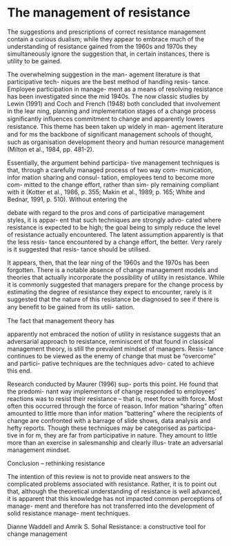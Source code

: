 # The management of resistance

The suggestions and prescriptions of correct resistance management contain a curious dualism; while they appear to embrace much of the understanding of resistance gained from the 1960s and 1970s they simultaneously ignore the suggestion that, in certain instances, there is utility to be gained.

The overwhelming suggestion in the man- agement literature is that participative tech- niques are the best method of handling resis- tance. Employee participation in manage- ment as a means of resolving resistance has been investigated since the mid 1940s. The now classic studies by Lewin (1991) and Coch and French (1948) both concluded that involvement in the lear ning, planning and implementation stages of a change process signiﬁcantly inﬂuences commitment to change and apparently lowers resistance. This theme has been taken up widely in man- agement literature and for ms the backbone of signiﬁcant management schools of thought, such as organisation development theory and human resource management (Milton et al., 1984, pp. 481-2).

Essentially, the argument behind participa- tive management techniques is that, through a carefully managed process of two way com- munication, infor mation sharing and consul- tation, employees tend to become more com- mitted to the change effort, rather than sim- ply remaining compliant with it (Kotter et al., 1986, p. 355; Makin et al., 1989, p. 165; White and Bednar, 1991, p. 510). Without entering the

debate with regard to the pros and cons of participative management styles, it is appar- ent that such techniques are strongly advo- cated where resistance is expected to be high; the goal being to simply reduce the level of resistance actually encountered. The latent assumption apparently is that the less resis- tance encountered by a change effort, the better. Very rarely is it suggested that resis- tance should be utilised.

It appears, then, that the lear ning of the 1960s and the 1970s has been forgotten. There is a notable absence of change management models and theories that actually incorporate the possibility of utility in resistance. While it is commonly suggested that managers prepare for the change process by estimating the degree of resistance they expect to encounter, rarely is it suggested that the nature of this resistance be diagnosed to see if there is any beneﬁt to be gained from its utili- sation.

The fact that management theory has

apparently not embraced the notion of utility in resistance suggests that an adversarial approach to resistance, reminiscent of that found in classical management theory, is still the prevalent mindset of managers. Resis- tance continues to be viewed as the enemy of change that must be “overcome” and partici- pative techniques are the techniques advo- cated to achieve this end.

Research conducted by Maurer (1996) sup- ports this point. He found that the predomi- nant way implementors of change responded to employees’ reactions was to resist their resistance – that is, meet force with force. Most often this occurred through the force of reason. Infor mation “sharing” often amounted to little more than infor mation “battering” where the recipients of change are confronted with a barrage of slide shows, data analysis and hefty reports. Though these techniques may be categorised as participa- tive in for m, they are far from participative in nature. They amount to little more than an exercise in salesmanship and clearly illus- trate an adversarial management mindset.

Conclusion – rethinking resistance

The intention of this review is not to provide neat answers to the complicated problems associated with resistance. Rather, it is to point out that, although the theoretical understanding of resistance is well advanced, it is apparent that this knowledge has not impacted common perceptions of manage- ment and therefore has not transferred into the development of solid resistance manage- ment techniques.

Dianne Waddell and Amrik S. Sohal Resistance: a constructive tool for change management